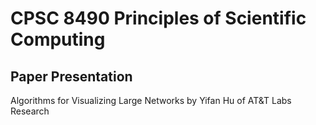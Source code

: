 # CPSC 8490 Principles of Scientific Computing


## Paper Presentation

Algorithms for Visualizing Large Networks by Yifan Hu of AT&T Labs Research
